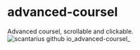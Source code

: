 # advanced-coursel
Advanced coursel, scrollable and clickable.
![scantarius github io_advanced-coursel_](https://user-images.githubusercontent.com/32017278/235461556-2cfddfbd-310e-4809-a1cd-80c21c83af66.png)
